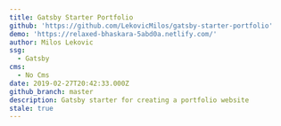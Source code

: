 ```yaml
---
title: Gatsby Starter Portfolio
github: 'https://github.com/LekovicMilos/gatsby-starter-portfolio'
demo: 'https://relaxed-bhaskara-5abd0a.netlify.com/'
author: Milos Lekovic
ssg:
  - Gatsby
cms:
  - No Cms
date: 2019-02-27T20:42:33.000Z
github_branch: master
description: Gatsby starter for creating a portfolio website
stale: true
---
```

